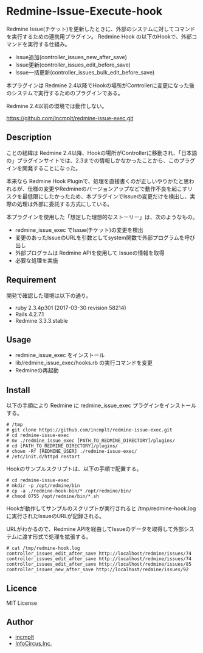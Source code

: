 Redmine-Issue-Execute-hook
====

Redmine Issue(チケット)を更新したときに、外部のシステムに対してコマンドを実行するための連携用プラグイン。
Redmine Hook の以下のHookで、外部コマンドを実行する仕組み。

* Issue追加(controller_issues_new_after_save)
* Issue更新(controller_issues_edit_before_save)
* Issue一括更新(controller_issues_bulk_edit_before_save)

本プラグインは Redmine 2.4以降でHookの場所がControllerに変更になった後のシステムで実行するためのプラグインである。

Redmine 2.4以前の環境では動作しない。

https://github.com/incmplt/redmine-issue-exec.git

## Description

ことの経緯は Redmine 2.4以降、Hookの場所がControllerに移動され、「日本語の」プラグインサイトでは、2.3までの情報しかなかったことから、このプラグインを開発することになった。

本来なら Redmine Hook Pluginで、処理を直接書くのが正しいやりかたと思われるが、仕様の変更やRedmineのバージョンアップなどで動作不良を起こすリスクを最低限にしたかったため、本プラグインでIssueの変更だけを検出し、実際の処理は外部に委託する方式にしている。

本プラグインを使用した「想定した理想的なストーリー」は、次のようなもの。

* redmine_issue_exec でIssue(チケット)の変更を検出
* 変更のあったIssueのURLを引数としてsystem関数で外部プログラムを呼び出し
* 外部プログラムは Redmine APIを使用して Issueの情報を取得
* 必要な処理を実施


## Requirement

開発で確認した環境は以下の通り。

* ruby 2.3.4p301 (2017-03-30 revision 58214)
* Rails 4.2.7.1
* Redmine 3.3.3.stable

## Usage

* redmine_issue_exec をインストール
* lib/redmine_issue_exec/hooks.rb の実行コマンドを変更
* Redmineの再起動


## Install

以下の手順により Redmine に redmine_issue_exec プラグインをインストールする。

```bash:install
# /tmp
# git clone https://github.com/incmplt/redmine-issue-exec.git
# cd redmine-issue-exec
# mv ./redmine_issue_exec [PATH_TO_REDMINE_DIRECTORY]/plugins/
# cd [PATH_TO_REDMINE_DIRECTORY]/plugins/
# chown -Rf [REDMINE_USER] ./redmine-issue-exec/
# /etc/init.d/httpd restart
```

Hookのサンプルスクリプトは、以下の手順で配置する。

```bash:sample
# cd redmine-issue-exec
# mkdir -p /opt/redmine/bin
# cp -a ./redmine-hook-bin/* /opt/redmine/bin/
# chmod 0755 /opt/redmine/bin/*.sh
```

Hookが動作してサンプルのスクリプトが実行されると /tmp/redmine-hook.log に実行されたIssueのURLが記録される。

URLがわかるので、Redmine APIを経由してIssueのデータを取得して外部システムに渡す形式で処理を拡張する。

```bash:log
# cat /tmp/redmine-hook.log
controller_issues_edit_after_save http://localhost/redmine/issues/74
controller_issues_edit_after_save http://localhost/redmine/issues/74
controller_issues_edit_after_save http://localhost/redmine/issues/85
controller_issues_new_after_save http://localhost/redmine/issues/92
```

## Licence

MIT License

## Author

* [incmplt](https://github.com/incmplt)
* [InfoCircus,Inc.](https://www.infocircus.jp/)

